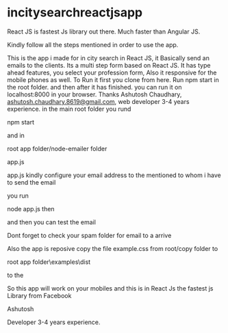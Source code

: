 


# incitysearchreactjsapp

React JS is fastest Js library out there. Much faster than Angular JS.

Kindly follow all the steps mentioned in order to use the app.

This is the app i made for in city search in React JS, it Basically send an emails to the clients. Its a multi step form based on React JS.
It has type ahead features, you select your profession form, Also it responsive for the mobile phones as well.  To Run it first you clone from here.  Run npm start in the root folder. and then after it has finished. you can run it on localhost:8000 in your browser. Thanks Ashutosh Chaudhary, ashutosh.chaudhary.8619@gmail.com, web developer 3-4 years experience.
in the main root folder you rund

npm start

and in 

root app folder/node-emailer folder


app.js

app.js kindly configure your email address to the mentioned to whom i have to send the email


you run

node app.js then

and then you can test the email 

Dont forget to check your spam folder for email to a arrive


Also the app is reposive copy the file example.css from root/copy  folder to

root app folder\examples\dist

to the 

So this app will work on your mobiles and this is in React Js the fastest js Library from Facebook

Ashutosh

Developer 3-4 years experience.
